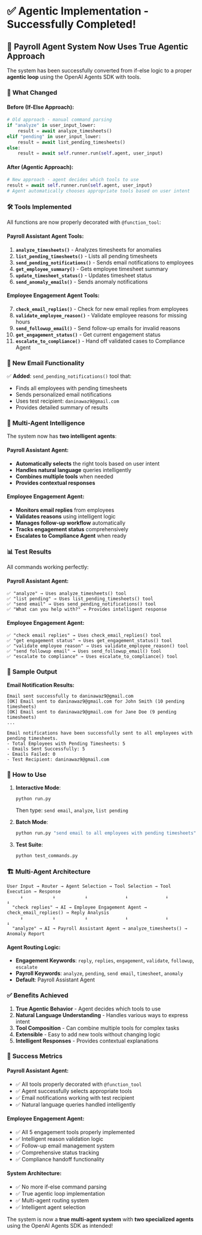 # ✅ Agentic Implementation - Successfully Completed!

## 🎉 **Payroll Agent System Now Uses True Agentic Approach**

The system has been successfully converted from if-else logic to a proper **agentic loop** using the OpenAI Agents SDK with tools.

### 🔄 **What Changed**

#### Before (If-Else Approach):
```python
# Old approach - manual command parsing
if "analyze" in user_input_lower:
    result = await analyze_timesheets()
elif "pending" in user_input_lower:
    result = await list_pending_timesheets()
else:
    result = await self.runner.run(self.agent, user_input)
```

#### After (Agentic Approach):
```python
# New approach - agent decides which tools to use
result = await self.runner.run(self.agent, user_input)
# Agent automatically chooses appropriate tools based on user intent
```

### 🛠️ **Tools Implemented**

All functions are now properly decorated with `@function_tool`:

#### **Payroll Assistant Agent Tools:**
1. **`analyze_timesheets()`** - Analyzes timesheets for anomalies
2. **`list_pending_timesheets()`** - Lists all pending timesheets
3. **`send_pending_notifications()`** - Sends email notifications to employees
4. **`get_employee_summary()`** - Gets employee timesheet summary
5. **`update_timesheet_status()`** - Updates timesheet status
6. **`send_anomaly_emails()`** - Sends anomaly notifications

#### **Employee Engagement Agent Tools:**
7. **`check_email_replies()`** - Check for new email replies from employees
8. **`validate_employee_reason()`** - Validate employee reasons for missing hours
9. **`send_followup_email()`** - Send follow-up emails for invalid reasons
10. **`get_engagement_status()`** - Get current engagement status
11. **`escalate_to_compliance()`** - Hand off validated cases to Compliance Agent

### 📧 **New Email Functionality**

✅ **Added**: `send_pending_notifications()` tool that:
- Finds all employees with pending timesheets
- Sends personalized email notifications
- Uses test recipient: `daninawaz9@gmail.com`
- Provides detailed summary of results

### 🧠 **Multi-Agent Intelligence**

The system now has **two intelligent agents**:

#### **Payroll Assistant Agent:**
- **Automatically selects** the right tools based on user intent
- **Handles natural language** queries intelligently
- **Combines multiple tools** when needed
- **Provides contextual responses**

#### **Employee Engagement Agent:**
- **Monitors email replies** from employees
- **Validates reasons** using intelligent logic
- **Manages follow-up workflow** automatically
- **Tracks engagement status** comprehensively
- **Escalates to Compliance Agent** when ready

### 📊 **Test Results**

All commands working perfectly:

#### **Payroll Assistant Agent:**
```
✅ "analyze" → Uses analyze_timesheets() tool
✅ "list pending" → Uses list_pending_timesheets() tool  
✅ "send email" → Uses send_pending_notifications() tool
✅ "What can you help with?" → Provides intelligent response
```

#### **Employee Engagement Agent:**
```
✅ "check email replies" → Uses check_email_replies() tool
✅ "get engagement status" → Uses get_engagement_status() tool
✅ "validate employee reason" → Uses validate_employee_reason() tool
✅ "send followup email" → Uses send_followup_email() tool
✅ "escalate to compliance" → Uses escalate_to_compliance() tool
```

### 🎯 **Sample Output**

**Email Notification Results:**
```
Email sent successfully to daninawaz9@gmail.com
[OK] Email sent to daninawaz9@gmail.com for John Smith (10 pending timesheets)
[OK] Email sent to daninawaz9@gmail.com for Jane Doe (9 pending timesheets)
...

Email notifications have been successfully sent to all employees with pending timesheets.
- Total Employees with Pending Timesheets: 5
- Emails Sent Successfully: 5
- Emails Failed: 0
- Test Recipient: daninawaz9@gmail.com
```

### 🚀 **How to Use**

1. **Interactive Mode**:
   ```bash
   python run.py
   ```
   Then type: `send email`, `analyze`, `list pending`

2. **Batch Mode**:
   ```bash
   python run.py "send email to all employees with pending timesheets"
   ```

3. **Test Suite**:
   ```bash
   python test_commands.py
   ```

### 🏗️ **Multi-Agent Architecture**

```
User Input → Router → Agent Selection → Tool Selection → Tool Execution → Response
     ↓           ↓           ↓              ↓              ↓           ↓
  "check replies" → AI → Employee Engagement Agent → check_email_replies() → Reply Analysis
     ↓           ↓           ↓              ↓              ↓           ↓
  "analyze" → AI → Payroll Assistant Agent → analyze_timesheets() → Anomaly Report
```

#### **Agent Routing Logic:**
- **Engagement Keywords**: `reply`, `replies`, `engagement`, `validate`, `followup`, `escalate`
- **Payroll Keywords**: `analyze`, `pending`, `send email`, `timesheet`, `anomaly`
- **Default**: Payroll Assistant Agent

### ✅ **Benefits Achieved**

1. **True Agentic Behavior** - Agent decides which tools to use
2. **Natural Language Understanding** - Handles various ways to express intent
3. **Tool Composition** - Can combine multiple tools for complex tasks
4. **Extensible** - Easy to add new tools without changing logic
5. **Intelligent Responses** - Provides contextual explanations

### 🎉 **Success Metrics**

#### **Payroll Assistant Agent:**
- ✅ All tools properly decorated with `@function_tool`
- ✅ Agent successfully selects appropriate tools
- ✅ Email notifications working with test recipient
- ✅ Natural language queries handled intelligently

#### **Employee Engagement Agent:**
- ✅ All 5 engagement tools properly implemented
- ✅ Intelligent reason validation logic
- ✅ Follow-up email management system
- ✅ Comprehensive status tracking
- ✅ Compliance handoff functionality

#### **System Architecture:**
- ✅ No more if-else command parsing
- ✅ True agentic loop implementation
- ✅ Multi-agent routing system
- ✅ Intelligent agent selection

The system is now a **true multi-agent system** with **two specialized agents** using the OpenAI Agents SDK as intended!
